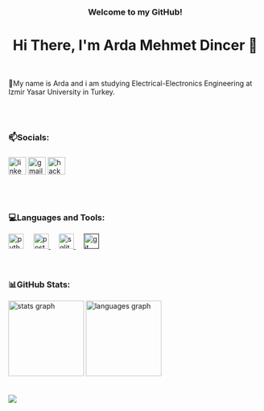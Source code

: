 <div id="header" align="center">
  <h3>Welcome to my GitHub!</h3>
</div>
<h1 align="center">Hi There, I'm Arda Mehmet Dincer 👋</h1>

<br>

<p>📌My name is Arda and i am studying Electrical-Electronics Engineering at Izmir Yasar University in Turkey.</p>

<br>
<br>
<h3 align="left">📫Socials:</h3>

###

<div align="left">
  <a href="https://www.linkedin.com/in/arda-mehmet-dinçer-369a142b4/"><img src="https://img.shields.io/static/v1?message=LinkedIn&logo=linkedin&label=&color=0077B5&logoColor=white&labelColor=&style=for-the-badge" height="35" alt="linkedin logo"/></a>
  <a href="mailto:dincerarda73@gmail.com?"><img src="https://img.shields.io/static/v1?message=Gmail&logo=gmail&label=&color=D14836&logoColor=white&labelColor=&style=for-the-badge" height="35" alt="gmail logo"  /></a>
  <a href="https://www.hackerrank.com/profile/dincerarda73"><img src="https://img.shields.io/static/v1?message=HackerRank&logo=hackerrank&label=&color=2EC866&logoColor=white&labelColor=&style=for-the-badge" height="35" alt="hackerrank logo"  /></a>
</div>

<br>

<p align="left">
</p>
<br>
<h3 align="left">💻Languages and Tools:</h3>
<div align="left">
  <a href= "https://www.python.org"><img src="https://cdn.simpleicons.org/python/3776AB" height="30" alt="python logo"  /></a>
  <img width="12" />
  <a href="https://www.postgresql.org"><img src="https://cdn.simpleicons.org/postgresql/4169E1" height="30" alt="postgresql logo"  /> </a>
  <img width="12" />
  <a href = "https://www.sqlite.org/index.html"><img src="https://cdn.simpleicons.org/sqlite/003B57" height="30" alt="sqlite logo"  /> </a>
  <img width="12" />
  <a href = ""https://git-scm.com><img src="https://cdn.simpleicons.org/git/F05032" height="30" alt="git logo"  /> </a>
</div>

<br>
<br>

<h3 align="left">📊GitHub Stats:</h3>
<div align="left">
  <img src="https://github-readme-stats.vercel.app/api?username=Arda-Mehmet-Dincer&hide_title=false&hide_rank=false&show_icons=true&include_all_commits=true&count_private=true&disable_animations=false&theme=dracula&locale=en&hide_border=false" height="150" alt="stats graph"  />
  <img src="https://github-readme-stats.vercel.app/api/top-langs?username=Arda-Mehmet-Dincer&locale=en&hide_title=false&layout=compact&card_width=320&langs_count=5&theme=dracula&hide_border=false" height="150" alt="languages graph"  />
</div>
<br>
<br>

<div align="left">
  <img src="https://profile-counter.glitch.me/Arda-Mehmet-Dincer/count.svg?"  />
</div>

